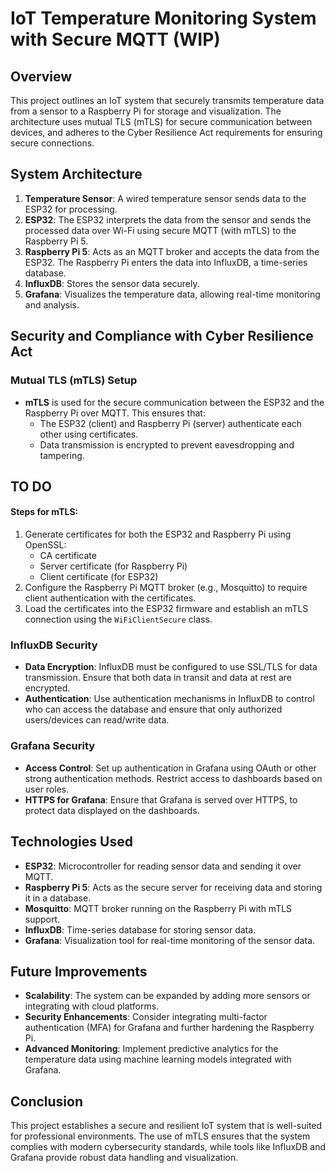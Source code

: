 # IoT Temperature Monitoring System with Secure MQTT (WIP)

## Overview
This project outlines an IoT system that securely transmits temperature data from a sensor to a Raspberry Pi for storage and visualization. The architecture uses mutual TLS (mTLS) for secure communication between devices, and adheres to the Cyber Resilience Act requirements for ensuring secure connections.

## System Architecture

1. **Temperature Sensor**: A wired temperature sensor sends data to the ESP32 for processing.
2. **ESP32**: The ESP32 interprets the data from the sensor and sends the processed data over Wi-Fi using secure MQTT (with mTLS) to the Raspberry Pi 5.
3. **Raspberry Pi 5**: Acts as an MQTT broker and accepts the data from the ESP32. The Raspberry Pi enters the data into InfluxDB, a time-series database.
4. **InfluxDB**: Stores the sensor data securely.
5. **Grafana**: Visualizes the temperature data, allowing real-time monitoring and analysis.

## Security and Compliance with Cyber Resilience Act

### Mutual TLS (mTLS) Setup
- **mTLS** is used for the secure communication between the ESP32 and the Raspberry Pi over MQTT. This ensures that:
  - The ESP32 (client) and Raspberry Pi (server) authenticate each other using certificates.
  - Data transmission is encrypted to prevent eavesdropping and tampering.

## TO DO

#### Steps for mTLS:
1. Generate certificates for both the ESP32 and Raspberry Pi using OpenSSL:
    - CA certificate
    - Server certificate (for Raspberry Pi)
    - Client certificate (for ESP32)
2. Configure the Raspberry Pi MQTT broker (e.g., Mosquitto) to require client authentication with the certificates.
3. Load the certificates into the ESP32 firmware and establish an mTLS connection using the `WiFiClientSecure` class.

### InfluxDB Security
- **Data Encryption**: InfluxDB must be configured to use SSL/TLS for data transmission. Ensure that both data in transit and data at rest are encrypted.
- **Authentication**: Use authentication mechanisms in InfluxDB to control who can access the database and ensure that only authorized users/devices can read/write data.

### Grafana Security
- **Access Control**: Set up authentication in Grafana using OAuth or other strong authentication methods. Restrict access to dashboards based on user roles.
- **HTTPS for Grafana**: Ensure that Grafana is served over HTTPS, to protect data displayed on the dashboards.

## Technologies Used
- **ESP32**: Microcontroller for reading sensor data and sending it over MQTT.
- **Raspberry Pi 5**: Acts as the secure server for receiving data and storing it in a database.
- **Mosquitto**: MQTT broker running on the Raspberry Pi with mTLS support.
- **InfluxDB**: Time-series database for storing sensor data.
- **Grafana**: Visualization tool for real-time monitoring of the sensor data.

## Future Improvements
- **Scalability**: The system can be expanded by adding more sensors or integrating with cloud platforms.
- **Security Enhancements**: Consider integrating multi-factor authentication (MFA) for Grafana and further hardening the Raspberry Pi.
- **Advanced Monitoring**: Implement predictive analytics for the temperature data using machine learning models integrated with Grafana.

## Conclusion
This project establishes a secure and resilient IoT system that is well-suited for professional environments. The use of mTLS ensures that the system complies with modern cybersecurity standards, while tools like InfluxDB and Grafana provide robust data handling and visualization.
